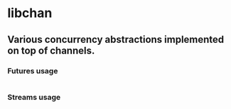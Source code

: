 # libchan
## Various concurrency abstractions implemented on top of channels. 


### Futures usage 
```
```


### Streams usage 
```

```


